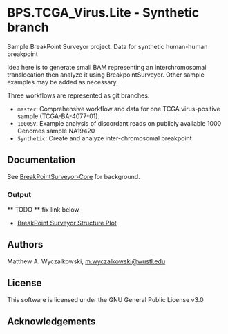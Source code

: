 # BPS.TCGA_Virus.Lite - Synthetic branch

Sample BreakPoint Surveyor project.  Data for synthetic human-human breakpoint

Idea here is to generate small BAM representing an interchromosomal translocation then
analyze it using BreakpointSurveyor.  Other sample examples may be added as necessary.

Three workflows are represented as git branches:

* `master`: Comprehensive workflow and data for one TCGA virus-positive sample (TCGA-BA-4077-01).
* `1000SV`: Example analysis of discordant reads on publicly available 1000 Genomes sample NA19420
* `Synthetic`: Create and analyze inter-chromosomal breakpoint

## Documentation

See [BreakPointSurveyor-Core](https://github.com/ding-lab/BreakPointSurveyor-Core/README.md) 
for background.


### Output

** TODO ** fix link below
* [BreakPoint Surveyor Structure Plot](T_AssembleBPS/plots/TCGA-BA-4077-01B-01D-2268-08.AA.chr14.BreakpointSurvey.pdf)


## Authors
Matthew A. Wyczalkowski, m.wyczalkowski@wustl.edu

## License
This software is licensed under the GNU General Public License v3.0

## Acknowledgements
